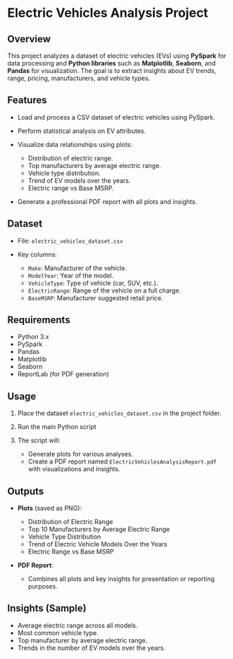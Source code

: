 # Electric Vehicles Analysis Project

## Overview

This project analyzes a dataset of electric vehicles (EVs) using **PySpark** for data processing and **Python libraries** such as **Matplotlib**, **Seaborn**, and **Pandas** for visualization. The goal is to extract insights about EV trends, range, pricing, manufacturers, and vehicle types.


## Features

* Load and process a CSV dataset of electric vehicles using PySpark.
* Perform statistical analysis on EV attributes.
* Visualize data relationships using plots:

  * Distribution of electric range.
  * Top manufacturers by average electric range.
  * Vehicle type distribution.
  * Trend of EV models over the years.
  * Electric range vs Base MSRP.
* Generate a professional PDF report with all plots and insights.



## Dataset

* File: `electric_vehicles_dataset.csv`
* Key columns:

  * `Make`: Manufacturer of the vehicle.
  * `ModelYear`: Year of the model.
  * `VehicleType`: Type of vehicle (car, SUV, etc.).
  * `ElectricRange`: Range of the vehicle on a full charge.
  * `BaseMSRP`: Manufacturer suggested retail price.


## Requirements

* Python 3.x
* PySpark
* Pandas
* Matplotlib
* Seaborn
* ReportLab (for PDF generation)

## Usage

1. Place the dataset `electric_vehicles_dataset.csv` in the project folder.
2. Run the main Python script

3. The script will:

   * Generate plots for various analyses.
   * Create a PDF report named `ElectricVehiclesAnalysisReport.pdf` with visualizations and insights.

## Outputs

* **Plots** (saved as PNG):

  * Distribution of Electric Range
  * Top 10 Manufacturers by Average Electric Range
  * Vehicle Type Distribution
  * Trend of Electric Vehicle Models Over the Years
  * Electric Range vs Base MSRP
* **PDF Report**:

  * Combines all plots and key insights for presentation or reporting purposes.

## Insights (Sample)

* Average electric range across all models.
* Most common vehicle type.
* Top manufacturer by average electric range.
* Trends in the number of EV models over the years.




